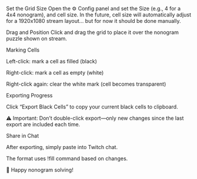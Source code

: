 Set the Grid Size
Open the ⚙️ Config panel and set the Size (e.g., 4 for a 4x4 nonogram), and cell size. 
In the future, cell size will automatically adjust for a 1920x1080 stream layout... but for now it should be done manually. 

Drag and Position
Click and drag the grid to place it over the nonogram puzzle shown on stream.

Marking Cells

Left-click: mark a cell as filled (black)

Right-click: mark a cell as empty (white)

Right-click again: clear the white mark (cell becomes transparent)

Exporting Progress

Click “Export Black Cells” to copy your current black cells to clipboard.

⚠️ Important: Don’t double-click export—only new changes since the last export are included each time.

Share in Chat

After exporting, simply paste into Twitch chat.

The format uses !fill command based on changes.

🧠 Happy nonogram solving!
